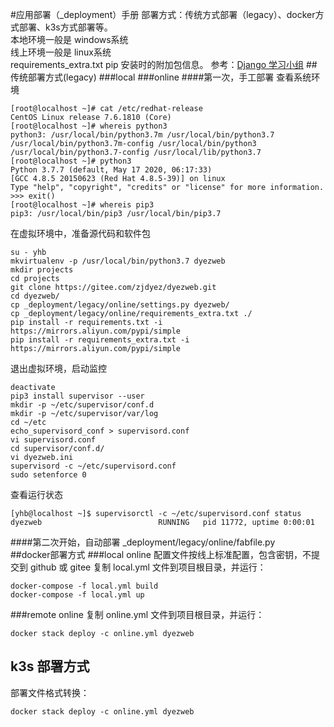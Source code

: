 #应用部署（_deployment）手册
部署方式：传统方式部署（legacy）、docker方式部署、k3s方式部署等。  
本地环境一般是 windows系统  
线上环境一般是 linux系统  
requirements_extra.txt  pip 安装时的附加包信息。
参考：[Django 学习小组](https://zhuanlan.zhihu.com/djstudyteam)
##传统部署方式(legacy)
###local 
###online 
####第一次，手工部署
查看系统环境  
```text
[root@localhost ~]# cat /etc/redhat-release   
CentOS Linux release 7.6.1810 (Core) 
[root@localhost ~]# whereis python3
python3: /usr/local/bin/python3.7m /usr/local/bin/python3.7 /usr/local/bin/python3.7m-config /usr/local/bin/python3 /usr/local/bin/python3.7-config /usr/local/lib/python3.7
[root@localhost ~]# python3
Python 3.7.7 (default, May 17 2020, 06:17:33) 
[GCC 4.8.5 20150623 (Red Hat 4.8.5-39)] on linux
Type "help", "copyright", "credits" or "license" for more information.
>>> exit()
[root@localhost ~]# whereis pip3
pip3: /usr/local/bin/pip3 /usr/local/bin/pip3.7
```
在虚拟环境中，准备源代码和软件包    
```commandline
su - yhb
mkvirtualenv -p /usr/local/bin/python3.7 dyezweb
mkdir projects
cd projects
git clone https://gitee.com/zjdyez/dyezweb.git
cd dyezweb/
cp _deployment/legacy/online/settings.py dyezweb/
cp _deployment/legacy/online/requirements_extra.txt ./
pip install -r requirements.txt -i https://mirrors.aliyun.com/pypi/simple
pip install -r requirements_extra.txt -i https://mirrors.aliyun.com/pypi/simple
```
退出虚拟环境，启动监控   
```commandline
deactivate
pip3 install supervisor --user
mkdir -p ~/etc/supervisor/conf.d
mkdir -p ~/etc/supervisor/var/log
cd ~/etc
echo_supervisord_conf > supervisord.conf
vi supervisord.conf 
cd supervisor/conf.d/
vi dyezweb.ini
supervisord -c ~/etc/supervisord.conf
sudo setenforce 0
```
查看运行状态  
```text
[yhb@localhost ~]$ supervisorctl -c ~/etc/supervisord.conf status
dyezweb                          RUNNING   pid 11772, uptime 0:00:01
```
####第二次开始，自动部署
_deployment/legacy/online/fabfile.py   
##docker部署方式
###local online 
配置文件按线上标准配置，包含密钥，不提交到 github 或 gitee
复制 local.yml 文件到项目根目录，并运行：   
```commandline
docker-compose -f local.yml build
docker-compose -f local.yml up
```
###remote online
复制 online.yml 文件到项目根目录，并运行：  
```commandline
docker stack deploy -c online.yml dyezweb
```
## k3s 部署方式
部署文件格式转换：  
```commandline
docker stack deploy -c online.yml dyezweb
```